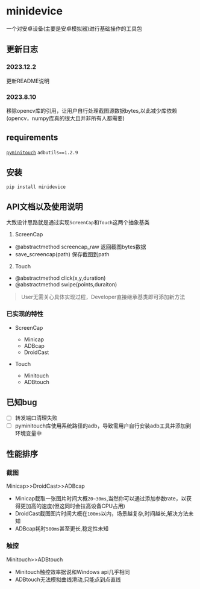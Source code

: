 # minidevice
一个对安卓设备(主要是安卓模拟器)进行基础操作的工具包
## 更新日志
### 2023.12.2 
更新README说明
### 2023.8.10 
移除opencv库的引用，让用户自行处理截图源数据bytes,以此减少库依赖(opencv，numpy库真的很大且并非所有人都需要)
## requirements
[`pyminitouch`](https://github.com/williamfzc/pyminitouch) `adbutils==1.2.9`
## 安装
`pip install minidevice`
## API文档以及使用说明
大致设计思路就是通过实现`ScreenCap`和`Touch`这两个抽象基类
1. ScreenCap 
- @abstractmethod screencap_raw 返回截图bytes数据
- save_screencap(path) 保存截图到path 
2. Touch
- @abstractmethod click(x,y,duration) 
- @abstractmethod swipe(points,duraiton)

> User无需关心具体实现过程，Developer直接继承基类即可添加新方法

### 已实现的特性
- ScreenCap
    - Minicap
    - ADBcap
    - DroidCast

- Touch
    - Minitouch
    - ADBtouch
## 已知bug
- [ ] 转发端口清理失败
- [ ] pyminitouch库使用系统路径的adb，导致需用户自行安装adb工具并添加到环境变量中
## 性能排序
### 截图
Minicap>>DroidCast>>ADBcap

- Minicap截取一张图片时间大概`20~30ms`,当然你可以通过添加参数rate，以获得更加高的速度(但这同时会拉高设备CPU占用)
- DroidCast截图图片时间大概在`100ms`以内，场景越复杂,时间越长,解决方法未知
- ADBcap耗时`500ms`甚至更长,稳定性未知

### 触控
Minitouch>>ADBtouch
- Minitouch触控效率据说和Windows api几乎相同
- ADBtouch无法模拟曲线滑动,只能点到点直线
